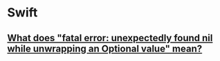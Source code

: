 # Swift

## [What does "fatal error: unexpectedly found nil while unwrapping an Optional value" mean?](http://stackoverflow.com/questions/32170456/what-does-fatal-error-unexpectedly-found-nil-while-unwrapping-an-optional-valu)
